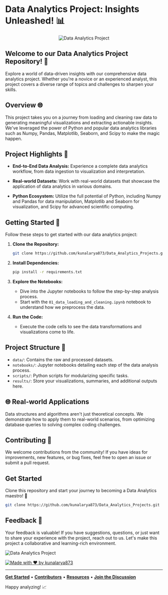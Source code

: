 # Data Analytics Project: Insights Unleashed! 📊

<p align="center">
  <img src="https://cdn.analyticsvidhya.com/wp-content/uploads/2023/05/Data-Analytics-Projects-800x391-2.png" alt="Data Analytics Project">
</p>

## Welcome to our Data Analytics Project Repository! 🚀

Explore a world of data-driven insights with our comprehensive data analytics project. Whether you're a novice or an experienced analyst, this project covers a diverse range of topics and challenges to sharpen your skills.

## Overview 🌐
This project takes you on a journey from loading and cleaning raw data to generating meaningful visualizations and extracting actionable insights. We've leveraged the power of Python and popular data analytics libraries such as Numpy, Pandas, Matplotlib, Seaborn, and Scipy to make the magic happen.

## Project Highlights 🌟
- **End-to-End Data Analysis:** Experience a complete data analytics workflow, from data ingestion to visualization and interpretation.

- **Real-world Datasets:** Work with real-world datasets that showcase the application of data analytics in various domains.

- **Python Ecosystem:** Utilize the full potential of Python, including Numpy and Pandas for data manipulation, Matplotlib and Seaborn for visualization, and Scipy for advanced scientific computing.

## Getting Started 🚀
Follow these steps to get started with our data analytics project:

1. **Clone the Repository:**
   ```bash
   git clone https://github.com/kunalarya873/Data_Analytics_Projects.git
   ```

2. **Install Dependencies:**
   ```bash
   pip install -r requirements.txt
   ```

3. **Explore the Notebooks:**
   - Dive into the Jupyter notebooks to follow the step-by-step analysis process.
   - Start with the `01_data_loading_and_cleaning.ipynb` notebook to understand how we preprocess the data.

4. **Run the Code:**
   - Execute the code cells to see the data transformations and visualizations come to life.

## Project Structure 📁
- `data/`: Contains the raw and processed datasets.
- `notebooks/`: Jupyter notebooks detailing each step of the data analysis process.
- `scripts/`: Python scripts for modularizing specific tasks.
- `results/`: Store your visualizations, summaries, and additional outputs here.

## 🌐 Real-world Applications

Data structures and algorithms aren't just theoretical concepts. We demonstrate how to apply them to real-world scenarios, from optimizing database queries to solving complex coding challenges.

## Contributing 🤝

We welcome contributions from the community! If you have ideas for improvements, new features, or bug fixes, feel free to open an issue or submit a pull request.


## Get Started
Clone this repository and start your journey to becoming a Data Analytics maestro! 🚀

```bash
git clone https://github.com/kunalarya873/Data_Analytics_Projects.git
```

## Feedback 📧
Your feedback is valuable! If you have suggestions, questions, or just want to share your experience with the project, reach out to us. Let's make this project a collaborative and learning-rich environment.

<img src="https://png2.cleanpng.com/sh/ab8b81f34ffa3e4da9d1879591d248ff/L0KzQYm3VsE4N51vgpH0aYP2gLBuTfRifJIyedDqbIn2ecS0gwV0cZ9qiAU2YX7kfMr7ifN0NZVmjNM2c3PsdbBqhb1jcZgyf9d3ZYLkhLr2jvFtNZZ2jdt9eT24coO9hPJlQGU8Uac6Mz68Q4aBV8A1QWI6Sqs7N0O2QIW5WcMzNqFzf3==/kisspng-data-analysis-business-analytics-data-science-big-generational-equity-5b26dbd8479513.9358704915292733042932.png" alt="Data Analytics Project">


[![Made with ❤️ by kunalarya873](https://img.shields.io/badge/Made%20with%20%E2%9D%A4%EF%B8%8F%20by-kunalarya873-red)](https://github.com/kunalarya873)

---

[**Get Started**](#) • [**Contributors**](#) • [**Resources**](#) • [**Join the Discussion**](#)

Happy analyzing! 📈

